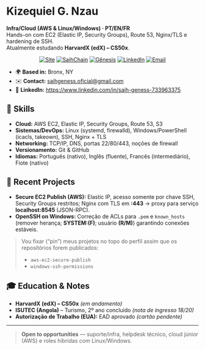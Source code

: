 # Kizequiel G. Nzau

**Infra/Cloud (AWS & Linux/Windows) · PT/EN/FR**  
Hands-on com EC2 (Elastic IP, Security Groups), Route 53, Nginx/TLS e hardening de SSH.  
Atualmente estudando **HarvardX (edX) – CS50x**.
<p align="center">
  <a href="https://saihgeness.com"><img alt="Site" src="https://img.shields.io/badge/Site-saihgeness.com-0aa4d4?logo=google-chrome&logoColor=white"></a>
  <a href="https://saihchain.saihgeness.com"><img alt="SaihChain" src="https://img.shields.io/badge/SaihChain-saihchain.saihgeness.com-22c55e?logo=linux&logoColor=white"></a>
  <a href="https://genesis.saihgeness.com"><img alt="Gênesis" src="https://img.shields.io/badge/Gênesis-genesis.saihgeness.com-f97316?logo=rocket&logoColor=white"></a>
  <a href="https://www.linkedin.com/in/saih-geness-733963375"><img alt="LinkedIn" src="https://img.shields.io/badge/LinkedIn-saih--geness--733963375-0A66C2?logo=linkedin&logoColor=white"></a>
  <a href="mailto:saihgeness.oficial@gmail.com"><img alt="Email" src="https://img.shields.io/badge/Email-saihgeness.oficial%40gmail.com-EA4335?logo=gmail&logoColor=white"></a>
</p>

- 🌍 **Based in:** Bronx, NY  
- ✉️ **Contact:** saihgeness.oficial@gmail.com  
- 🔗 **LinkedIn:** https://www.linkedin.com/in/saih-geness-733963375


## 🧰 Skills
- **Cloud:** AWS EC2, Elastic IP, Security Groups, Route 53, S3  
- **Sistemas/DevOps:** Linux (systemd, firewalld), Windows/PowerShell (icacls, takeown), SSH, Nginx + TLS  
- **Networking:** TCP/IP, DNS, portas 22/80/443, noções de firewall  
- **Versionamento:** Git & GitHub  
- **Idiomas:** Português (nativo), Inglês (fluente), Francês (intermediário), Fiote (nativo)

## 🚀 Recent Projects
- **Secure EC2 Publish (AWS):** Elastic IP, acesso somente por chave SSH, Security Groups restritos; Nginx com TLS em **:443** → proxy para serviço **localhost:8545** (JSON-RPC).  
- **OpenSSH on Windows:** Correção de ACLs para `.pem` e `known_hosts` (remover herança; **SYSTEM:(F)**; usuário **(R/M)**) garantindo conexões estáveis.

> Vou fixar (“pin”) meus projetos no topo do perfil assim que os repositórios forem publicados:
> - `aws-ec2-secure-publish`  
> - `windows-ssh-permissions`

## 🎓 Education & Notes
- **HarvardX (edX) – CS50x** *(em andamento)*  
- **ISUTEC (Angola)** – Turismo, 2º ano concluído *(nota de ingresso 18/20)*  
- **Autorização de Trabalho (EUA):** EAD aprovado *(cartão pendente)*

---

> **Open to opportunities** — suporte/infra, helpdesk técnico, cloud júnior (AWS) e roles híbridas com Linux/Windows.
